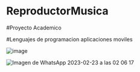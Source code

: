 # ReproductorMusica

#Proyecto Academico

#Lenguajes de programacion aplicaciones moviles

![image](https://user-images.githubusercontent.com/78248849/220839636-676eed18-bf39-4122-b2bc-d1ba92c0e7cf.png)

![Imagen de WhatsApp 2023-02-23 a las 02 06 17](https://user-images.githubusercontent.com/78248849/220840315-bc7fdfdf-32b9-4512-9774-eddf78774c98.jpg)
